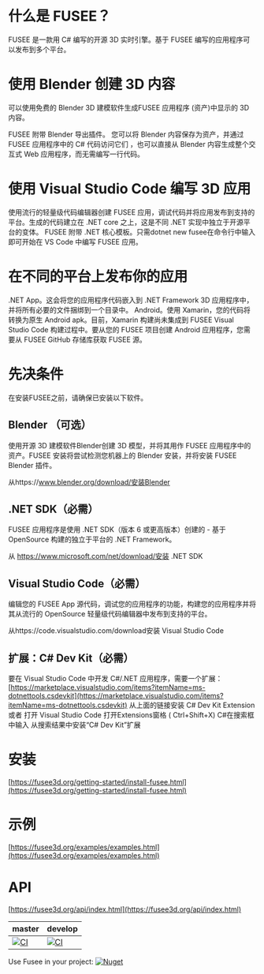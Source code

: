 # 什么是 FUSEE？

FUSEE 是一款用 C# 编写的开源 3D 实时引擎。基于 FUSEE 编写的应用程序可以发布到多个平台。

# 使用 Blender 创建 3D 内容
可以使用免费的 Blender 3D 建模软件生成FUSEE 应用程序 (资产)中显示的 3D 内容。

FUSEE 附带 Blender 导出插件。 您可以将 Blender 内容保存为资产，并通过 FUSEE 应用程序中的 C# 代码访问它们 ，也可以直接从 Blender 内容生成整个交互式 Web 应用程序，而无需编写一行代码。

# 使用 Visual Studio Code 编写 3D 应用
使用流行的轻量级代码编辑器创建 FUSEE 应用，调试代码并将应用发布到支持的平台。生成的代码建立在 .NET core 之上，这是不同 .NET 实现中独立于开源平台的变体。
FUSEE 附带 .NET 核心模板。只需dotnet new fusee在命令行中输入即可开始在 VS Code 中编写 FUSEE 应用。

# 在不同的平台上发布你的应用
.NET App。这会将您的应用程序代码嵌入到 .NET Framework 3D 应用程序中，并将所有必要的文件捆绑到一个目录中。
Android。使用 Xamarin，您的代码将转换为原生 Android apk。目前，Xamarin 构建尚未集成到 FUSEE Visual Studio Code 构建过程中。要从您的 FUSEE 项目创建 Android 应用程序，您需要从 FUSEE GitHub 存储库获取 FUSEE 源。

# 先决条件
在安装FUSEE之前，请确保已安装以下软件。

## Blender （可选）
使用开源 3D 建模软件Blender创建 3D 模型，并将其用作 FUSEE 应用程序中的资产。FUSEE 安装将尝试检测您机器上的 Blender 安装，并将安装 FUSEE Blender 插件。

从https://www.blender.org/download/安装Blender

## .NET SDK（必需）
FUSEE 应用程序是使用 .NET SDK（版本 6 或更高版本）创建的 - 基于 OpenSource 构建的独立于平台的 .NET Framework。

从 https://www.microsoft.com/net/download/安装 .NET SDK

## Visual Studio Code（必需）
编辑您的 FUSEE App 源代码，调试您的应用程序的功能，构建您的应用程序并将其从流行的 OpenSource 轻量级代码编辑器中发布到支持的平台。

从https://code.visualstudio.com/download安装 Visual Studio Code

## 扩展：C# Dev Kit（必需）
要在 Visual Studio Code 中开发 C#/.NET 应用程序，需要一个扩展： [https://marketplace.visualstudio.com/items?itemName=ms-dotnettools.csdevkit](https://marketplace.visualstudio.com/items?itemName=ms-dotnettools.csdevkit)
从上面的链接安装 C# Dev Kit Extension 或者 打开 Visual Studio Code
打开Extensions窗格 ( Ctrl+Shift+X)
C#在搜索框中输入
从搜索结果中安装“C# Dev Kit”扩展

# 安装
[https://fusee3d.org/getting-started/install-fusee.html](https://fusee3d.org/getting-started/install-fusee.html)

# 示例
[https://fusee3d.org/examples/examples.html](https://fusee3d.org/examples/examples.html)

# API 
[https://fusee3d.org/api/index.html](https://fusee3d.org/api/index.html)

| master | develop |
| ------ | ------- |
| [![CI](https://github.com/FUSEEProjectTeam/Fusee/actions/workflows/ci.yml/badge.svg?branch=master)](https://github.com/FUSEEProjectTeam/Fusee/actions/workflows/ci.yml) | [![CI](https://github.com/FUSEEProjectTeam/Fusee/actions/workflows/ci.yml/badge.svg?branch=develop)](https://github.com/FUSEEProjectTeam/Fusee/actions/workflows/ci.yml) |

Use Fusee in your project: [![Nuget](https://img.shields.io/nuget/v/Fusee.Core?style=flat)](https://www.nuget.org/profiles/FUSEEProjectTeam)
